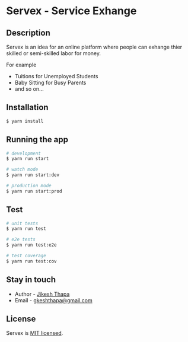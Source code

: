 # Servex - Service Exhange

## Description

Servex is an idea for an online platform where people can exhange
thier skilled or semi-skilled labor for money.

For example
- Tuitions for Unemployed Students
- Baby Sitting for Busy Parents
- and so on...

## Installation

```bash
$ yarn install
```

## Running the app

```bash
# development
$ yarn run start

# watch mode
$ yarn run start:dev

# production mode
$ yarn run start:prod
```

## Test

```bash
# unit tests
$ yarn run test

# e2e tests
$ yarn run test:e2e

# test coverage
$ yarn run test:cov
```

## Stay in touch

- Author - [Jikesh Thapa](https://github.com/gkesh)
- Email - [gkeshthapa@gmail.com](mailto://gkeshthapa@gmail.com)

## License

Servex is [MIT licensed](LICENSE).
